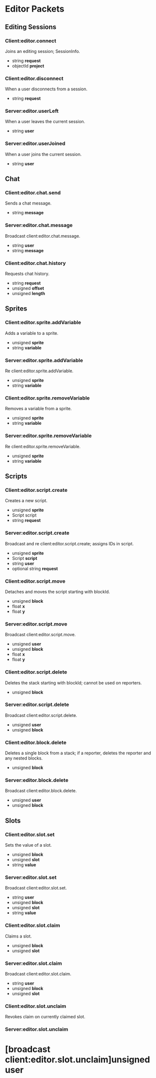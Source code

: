 # Editor Packets

## Editing Sessions

### Client:editor.connect

Joins an editing session; SessionInfo.

* string __request__
* objectId __project__

### Client:editor.disconnect

When a user disconnects from a session.

* string __request__

### Server:editor.userLeft

When a user leaves the current session.

* string __user__

### Server:editor.userJoined

When a user joins the current session.

* string __user__



## Chat

### Client:editor.chat.send

Sends a chat message.

* string __message__

### Server:editor.chat.message

Broadcast client:editor.chat.message.

* string __user__
* string __message__

### Client:editor.chat.history

Requests chat history.

* string __request__
* unsigned __offset__
* unsigned __length__



## Sprites


### Client:editor.sprite.addVariable

Adds a variable to a sprite.

* unsigned __sprite__
* string __variable__

### Server:editor.sprite.addVariable

Re client:editor.sprite.addVariable.

* unsigned __sprite__
* string __variable__

### Client:editor.sprite.removeVariable

Removes a variable from a sprite.

* unsigned __sprite__
* string __variable__

### Server:editor.sprite.removeVariable

Re client:editor.sprite.removeVariable.

* unsigned __sprite__
* string __variable__



## Scripts

### Client:editor.script.create

Creates a new script.

* unsigned __sprite__
* Script script
* string __request__

### Server:editor.script.create

Broadcast and re client:editor.script.create; assigns IDs in script.

* unsigned __sprite__
* Script __script__
* string __user__
* optional string __request__

### Client:editor.script.move

Detaches and moves the script starting with blockId.

* unsigned __block__
* float __x__
* float __y__

### Server:editor.script.move

Broadcast client:editor.script.move.

* unsigned __user__
* unsigned __block__
* float __x__
* float __y__

### Client:editor.script.delete

Deletes the stack starting with blockId; cannot be used on reporters.

* unsigned __block__

### Server:editor.script.delete

Broadcast client:editor.script.delete.

* unsigned __user__
* unsigned __block__

### Client:editor.block.delete

Deletes a single block from a stack; if a reporter, deletes the reporter and any nested blocks.

* unsigned __block__

### Server:editor.block.delete

Broadcast client:editor.block.delete.

* unsigned __user__
* unsigned __block__

## Slots


### Client:editor.slot.set

Sets the value of a slot.

* unsigned __block__
* unsigned __slot__
* string __value__

### Server:editor.slot.set

Broadcast client:editor.slot.set.

* string __user__
* unsigned __block__
* unsigned __slot__
* string __value__

### Client:editor.slot.claim

Claims a slot.

* unsigned __block__
* unsigned __slot__

### Server:editor.slot.claim

Broadcast client:editor.slot.claim.

* string __user__
* unsigned __block__
* unsigned __slot__

### Client:editor.slot.unclaim

Revokes claim on currently claimed slot.


### Server:editor.slot.unclaim


# [broadcast client:editor.slot.unclaim]unsigned user
